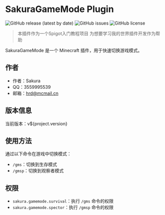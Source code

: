 # SakuraGameMode Plugin

![GitHub release (latest by date)](https://img.shields.io/github/v/release/SakuraCloudCoCreate/SakuraGameMode)
![GitHub issues](https://img.shields.io/github/issues/SakuraCloudCoCreate/SakuraGameMode)
![GitHub license](https://img.shields.io/github/license/SakuraCloudCoCreate/SakuraGameMode)
>本插件作为一个Spigot入门教程项目
>为想要学习我的世界插件开发作为帮助

SakuraGameMode 是一个 Minecraft 插件，用于快速切换游戏模式。

## 作者

- 作者：Sakura
- QQ：3559995539
- 邮箱：hrd@mcmail.cn

## 版本信息

当前版本：v${project.version}

## 使用方法

通过以下命令在游戏中切换模式：

- `/gms`：切换到生存模式
- `/gmsp`：切换到观察者模式

## 权限

- `sakura.gamemode.survival`：执行 `/gms` 命令的权限
- `sakura.gamemode.spector`：执行 `/gmsp` 命令的权限


